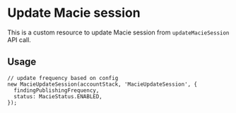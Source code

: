 # Update Macie session

This is a custom resource to update Macie session from `updateMacieSession` API call.

## Usage

    // update frequency based on config
    new MacieUpdateSession(accountStack, 'MacieUpdateSession', {
      findingPublishingFrequency,
      status: MacieStatus.ENABLED,
    });

